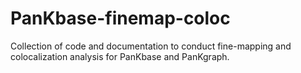 # PanKbase-finemap-coloc
Collection of code and documentation to conduct fine-mapping and colocalization analysis for PanKbase and PanKgraph.
